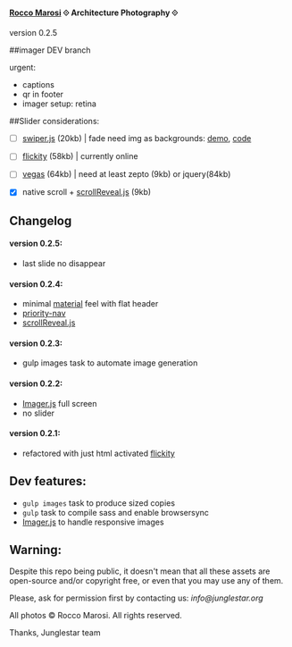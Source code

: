 #### [Rocco Marosi](http://roccomarosi.com) ⟐ Architecture Photography ⟐
version 0.2.5
 

##imager DEV branch

urgent:

- captions
- qr in footer
- imager setup: retina

##Slider considerations:

- [ ] [swiper.js](http://www.idangero.us/swiper/) (20kb) | fade need img as backgrounds: [demo](http://www.idangero.us/swiper/demos/16-effect-fade.html), [code](https://github.com/nolimits4web/Swiper/blob/master/demos/16-effect-fade.html)
- [ ] [flickity](http://flickity.metafizzy.co/) (58kb) | currently online 
- [ ] [vegas](https://github.com/jaysalvat/vegas) (64kb) | need at least zepto (9kb) or jquery(84kb)
- [X] native scroll + [scrollReveal.js](https://github.com/jlmakes/scrollReveal.js/tree/master) (9kb)
    
 

## Changelog
#### version 0.2.5:
- last slide no disappear

#### version 0.2.4:
- minimal [material](https://github.com/google/material-design-lite) feel with flat header
- [priority-nav](https://github.com/gijsroge/priority-navigation)
- [scrollReveal.js](https://github.com/jlmakes/scrollReveal.js/tree/master)

#### version 0.2.3:
- gulp images task to automate image generation

#### version 0.2.2:
 - [Imager.js](https://github.com/BBC-News/Imager.js) full screen
 - no slider

#### version 0.2.1:
- refactored with just html activated [flickity](http://flickity.metafizzy.co/)


## Dev features:

- `gulp images` task to produce sized copies
- `gulp` task to compile sass and enable browsersync
- [Imager.js](https://github.com/BBC-News/Imager.js/) to handle responsive images



## Warning:

Despite this repo being public, it doesn't mean that all these assets are open-source and/or copyright free, or even that you may use any of them.

Please, ask for permission first by contacting us: _info@junglestar.org_

All photos © Rocco Marosi. All rights reserved.

Thanks, Junglestar team
